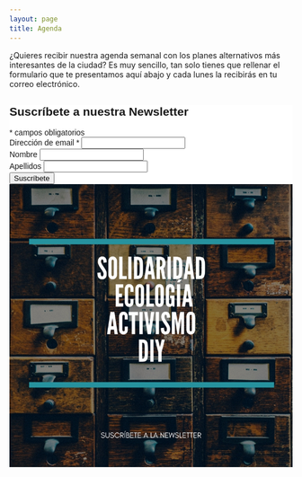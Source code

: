 ```yaml
---
layout: page
title: Agenda
---
```


¿Quieres recibir nuestra agenda semanal con los planes alternativos más interesantes de la ciudad? Es muy sencillo, tan solo tienes que rellenar el formulario que te presentamos aquí abajo y cada lunes la recibirás en tu correo electrónico. 

<!-- Begin MailChimp Signup Form -->
<link href="//cdn-images.mailchimp.com/embedcode/classic-10_7.css" rel="stylesheet" type="text/css">
<style type="text/css">
	#mc_embed_signup{background:#fff; clear:left; font:14px Helvetica,Arial,sans-serif; }
	/* Add your own MailChimp form style overrides in your site stylesheet or in this style block.
	   We recommend moving this block and the preceding CSS link to the HEAD of your HTML file. */
</style>
<div id="mc_embed_signup">
<form action="//murciadivergente.us15.list-manage.com/subscribe/post?u=1c367cfae0419d8fe34a858df&amp;id=1def71d038" method="post" id="mc-embedded-subscribe-form" name="mc-embedded-subscribe-form" class="validate" target="_blank" novalidate>
    <div id="mc_embed_signup_scroll">
	<h2>Suscríbete a nuestra Newsletter</h2>
<div class="indicates-required"><span class="asterisk">*</span> campos obligatorios</div>
<div class="mc-field-group">
	<label for="mce-EMAIL">Dirección de email  <span class="asterisk">*</span>
</label>
	<input type="email" value="" name="EMAIL" class="required email" id="mce-EMAIL">
</div>
<div class="mc-field-group">
	<label for="mce-FNAME">Nombre </label>
	<input type="text" value="" name="FNAME" class="" id="mce-FNAME">
</div>
<div class="mc-field-group">
	<label for="mce-LNAME">Apellidos </label>
	<input type="text" value="" name="LNAME" class="" id="mce-LNAME">
</div>
	<div id="mce-responses" class="clear">
		<div class="response" id="mce-error-response" style="display:none"></div>
		<div class="response" id="mce-success-response" style="display:none"></div>
	</div>    <!-- real people should not fill this in and expect good things - do not remove this or risk form bot signups-->
    <div style="position: absolute; left: -5000px;" aria-hidden="true"><input type="text" name="b_1c367cfae0419d8fe34a858df_1def71d038" tabindex="-1" value=""></div>
    <div class="clear"><input type="submit" value="Suscríbete" name="suscíbete" id="mc-embedded-subscribe" class="button"></div>
    </div>
</form>
</div>

<!--End mc_embed_signup-->

<span class="image object">
      <img src="assets/images/sucribete.jpg" alt="" />
    </span>
